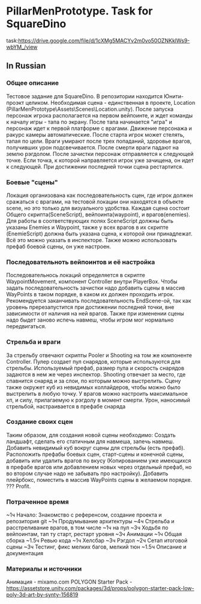 # PillarMenPrototype. Task for SquareDino

task:https://drive.google.com/file/d/1cXMg5MACYv2m0vo50OZNKklWs9-wbYM_/view

## In Russian
### Общее описание
Тестовое задание для SquareDino. В репозитории находится Юнити-проэкт целиком. 
Необходимая сцена - единственная в проекте, Location (PillarMenPrototype\Assets\Scenes\Location.unity).
После запуска персонаж игрока располагается на первом вейпоинте, и ждет команды к началу игры - тапа по экрану. После тапа
начинается "игра" и персонаж идет к первой платформе с врагами. Движение персонажа и ракурс камеры автоматические. После старта игрок может стелять, тапая по цели. Враги 
умирают после трех попаданий, здоровье врагов, получивших урон подсвечивается. После смерти враги падают на землю рэгдолом. После зачистки персонаж отправляется к 
следующей точке. Если точка, к которой направляется игрок уже зачищена, он идет к следующей. При достижении последней точки сцена рестартится.
### Боевые "сцены"
Локация организована как последовательность сцен, где игрок должен сражаться с врагами, на тестовой локации они находятся в объекте scene, но это только для визуального
удобства. Каждая сцена состоит Общего скрипта(SceneScript), вейпоинта(waypoint), и врагов(enemies). Для работы в соответствующих полях SceneScript должны быть указаны
Enemies и Waypoint, также у всех врагов в их скрипте (EnemieScript) должна быть указана сцена, к которой они принадлежат. Всё это можно указать в инспекторе. Также можно
использовать префаб  боевой сцены, он уже настроен.
### Последовательноть вейпоинтов и её настройка
Последовательнось локаций определяется в скрипте WaypointMovement, компонент Controller внутри PlayerBox. Чтобы задать последовательность зачистки надо добавить сцены в массив
WayPoints в таком порядке, в каком их должен проходить игрок. Рекомендуется заканчивать последовательность EndScene-ой, так как уровень пререзапустится при достижении последней точки, вне зависимости от наличия на ней врагов. Также при изменении сцены надо быдет заново испечь навмеш, чтобы игром мог нормально передвигаться.
### Стрельба и враги
За стрельбу отвечают скрипты Pooler и Shooting на том же компоненте Controller. Пулер создает пул снарядов, которые используются для стрельбы. Используемый префаб, размер пула
и скорость снарядов задаются в нем же через инспектор. Shooting отвечает за место, где спавнится снаряд и за слои, по которым можно выстрелить. Сцену также окружет куб из
невидимых коллайдеров, чтобы можно было выстрелить в любую точку. У врагов можно настроить максимальное хп, и силу, прилагаемую к рэгдолу в момент смерти. Урон, наносимый стрельбой, настраивается в префабе снаряда

### Создание своих сцен
Таким образом, для создания новой сцены необходимо: Создать ландшафт, сделать его статичным для навмеша, запечь навмеш. Добавить невидимый куб вокруг сцены для стрельбы
(есть префаб). Расположить префабы боевых сцен, старт-сцены и конечной сцены, добавить или удалить врагов по вкусу (Копированием уже имеющихся в префабе врагов или 
добавлением новых через отдельный префаб, но во втором случае надо не забывать про настройку). Добавить плейрбокс, поместить в массив WayPoints сцены в желаемом порядке. 
??? 
Profit. 

### Потраченное время 
~1ч Начало: Знакомство с референсом, создание проекта и репозитория git
~1ч Продумывание архитектуры
~4ч Стрельба и расстреливание врагов, в том числе ~1ч на пул
~3ч Ходьбя по вейпоинтам, тап ту старт, рестарт уровня
~3ч Анимации
~1ч Общая сборка
~1.5ч Ревью кода
~1ч Хелсбар
~3ч Рэгдол
~2ч Сетап итоговой сцены
~3ч Тестинг, фикс мелких багов, мелкий тюн
~1.5ч Описание и документация

### Материалы и источники
Анимация - mixamo.com
POLYGON Starter Pack - https://assetstore.unity.com/packages/3d/props/polygon-starter-pack-low-poly-3d-art-by-synty-156819
